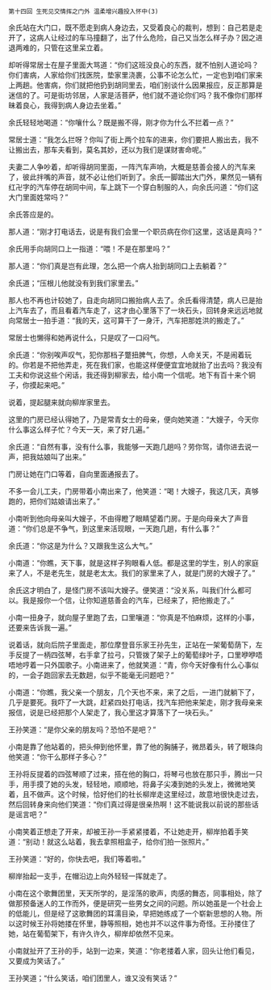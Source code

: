     第十四回 生死见交情挥之门外 温柔增兴趣投入怀中(3) 

   余氏站在大门口，既不愿走到病人身边去，又受着良心的裁判，想到：自己若是走开了，这病人让经过的车马撞翻了，出了什么危险，自己又当怎么样子办？因之进退两难的，只管在这里呆立着。

   却听得常居士在屋子里面大骂道：“你们这班没良心的东西，就不怕别人道论吗？你们害病，人家给你们找医院，垫家里浇裹，公事不论怎么忙，一定也到咱们家来上两趟。他害病，你们就把他扔到胡同里去，咱们别谈什么因果报应，反正那算是迷信的了。可是街坊邻居，人家是活菩萨，他们就不道论你们吗？我不像你们那样昧着良心，我得到病人身边去坐着。”

   余氏轻轻地喝道：“你嚷什么？既是搬不得，刚才你为什么不拦着一点？”

   常居士道：“我怎么拦呀？你叫了街上两个拉车的进来，你们要把人搬出去，我不让搬出去，那车夫看到，莫名其妙，还以为我们是谋财害命呢。”

   夫妻二人争吵着，却听得胡同里面，一阵汽车声响，大概是慈善会接人的汽车来了，彼此拌嘴的声音，就不必让他们听到了。余氏一脚踏出大门外，果然见一辆有红卍字的汽车停在胡同中间，车上跳下一个穿白制服的人，向余氏问道：“你们这大门里面姓常吗？”

   余氏答应是的。

   那人道：“刚才打电话去，说是有我们会里一个职员病在你们这里，这话是真吗？”

   余氏用手向胡同口上一指道：“喂！不是在那里吗？”

   那人道：“你们真是岂有此理，怎么把一个病人抬到胡同口上去躺着？”

   余氏道；“压根儿他就没有到我们家里去。”

   那人也不再也计较她了，自走向胡同口搬抬病人去了。余氏看得清楚，病人已是抬上汽车去了，而且看着汽车走了，这才由心里落下了一块石头，回转身来远远地就向常居士一拍手道：“我的天，这可算干了一身汗，汽车把那姓洪的搬走了。”

   常居士也懒得和她再说什么，只是叹了一口闷气。

   余氏道：“你别唉声叹气，犯你那档子蹩扭脾气，你想，人命关天，不是闹着玩的。你若是不把他弄走，死在我们家，也能这样便便宜宜地就抬了出去吗？我没有工夫和你说这些个闲话，我还得到柳家去，给小南一个信呢。地下有百十来个铜子，你摸起来吧。”

   说着，提起腿来就向柳岸家里去。

   这里的门房已经认得她了，乃是常青女士的母亲，便向她笑道：“大嫂子，今天你什么事这么样子忙？今天一天，来了好几遍。”

   余氏道：“自然有事，没有什么事，我能够一天跑几趟吗？劳你驾，请你进去说一声，把我姑娘叫了出来。”

   门房让她在门口等着，自向里面通报去了。

   不多一会儿工夫，门房带着小南出来了，他笑道：“喝！大嫂子，我这几天，真够跑的，把你们姑娘请出来了。”

   小南听到他向母亲叫大嫂子，不由得瞪了眼睛望着门房。于是向母亲大了声音道：“你们总是不争气，到这里来活现眼，一天跑几趟，有什么事？”

   余氏道：“你这是为什么？又跟我生这么大气。”

   小南道：“你瞧，天下事，就是这样子狗眼看人低。都是这里的学生，别人的家庭来了人，不是老先生，就是老太太。我们的家里来了人，就是门房的大嫂子了。”

   余氏这才明白了，是怪门房不该叫大嫂子。便笑道：“没关系，叫我们什么都可以。我是报你一个信，让你知道慈善会的汽车，已经来了，把他搬走了。”

   小南一扭身子，就向屋子里跑了去，口里嚷道：“你真是不怕麻烦，这样的小事，还要来告诉我一遍。”

   说着话，就向后院子里面走，那位摩登音乐家王孙先生，正站在一架葡萄荫下，左手反提了一柄四弦琴，右手拿了拉弓，只管拨了架子上的葡萄绿叶子，口里咿咿唔唔地哼着一只外国歌子。小南进来了，他就笑道：“青，你今天好像有什么心事似的，一会子跑回家去无数趟，似乎不能毫无问题吧？”

   小南道：“你瞧，我父亲一个朋友，几个天也不来，来了之后，一进门就躺下了，几乎是要死。我吓了一大跳，赶紧四处打电话，找汽车把他来架走，刚才我母亲来报信，说是已经把那个人架走了，我心里这才算落下了一块石头。”

   王孙笑道：“是你父亲的朋友吗？恐怕不是吧？”

   小南是靠了他站着的，把头伸到他怀里，靠了他的胸脯子，微昂着头，转了眼珠向他笑道：“你干么那样子多心？”

   王孙将反提着的四弦琴顺了过来，搭在他的胸口，将琴弓也放在那只手，腾出一只手，用手摸了她的头发，轻轻地，顺顺地，将鼻子尖凑到她的头发上，微微地笑着，且不做声。这个时候，恰好他们的社长柳岸走这里经过，故意地很快走过去，然后回转身来向他们笑道：“你们真过得是很亲热啊！这不能说我以前说的那些话是谣言吧？”

   小南笑着正想走了开来，却被王孙一手紧紧搂着，不让她走开，柳岸拍着手笑道：“别动！就这么站着，我去拿照相盒子，给你们拍一张照片。”

   王孙笑道：“好的，你快去吧，我们等着啦。”

   柳岸抬起一支手，在帽沿边上向外轻轻一挥就走了。

   小南在这个歌舞团里，天天所学的，是淫荡的歌声，肉感的舞态，同事相处，除了做那预备迷人的工作而外，便是研究一些男女之间的问题。所以她虽是一个社会上的低能儿，但是经了这歌舞团的耳濡目染，早把她练成了一个崭新思想的人物。所以这时候王孙将她搂在怀里，静等照相，她也并不以这件事为奇怪。王孙搂住了她，站在葡萄架下，有许久许久，柳岸却依然不见来。

   小南就扯开了王孙的手，站到一边来，笑道：“你老搂着人家，回头让他们看见，又要成为笑话了。”

   王孙笑道；“什么笑话，咱们团里人，谁又没有笑话？”

